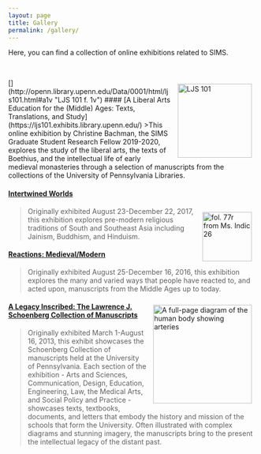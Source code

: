 ```yaml
---
layout: page
title: Gallery
permalink: /gallery/
---
```

Here, you can find a collection of online exhibitions related to SIMS.

<p>&nbsp;</p>
[<img style="padding: 10px" align="right" width="150" src="/sims-instruction/images/LJS101.jpg" alt="LJS 101">](http://openn.library.upenn.edu/Data/0001/html/ljs101.html#a1v "LJS 101 f. 1v")
#### [A Liberal Arts Education for the (Middle) Ages: Texts, Translations, and Study](https://ljs101.exhibits.library.upenn.edu/)
>This online exhibition by Christine Bachman, the SIMS Graduate Student Research Fellow 2019-2020, explores the study of the liberal arts, the texts of Boethius, and the intellectual life of early medieval monasteries through a selection of manuscripts from the collections of the University of Pennsylvania Libraries.

#### [Intertwined Worlds](http://sceti.library.upenn.edu/IntertwinedWorlds/)

[<img style="padding: 10px" align="right" height="100" src="/sims-instruction/images/2811_0076_web.jpg" alt="fol. 77r from Ms. Indic 26">](http://openn.library.upenn.edu/Data/0002/html/mscoll390_item3001.html#a76v77r "Ms. Indic 26")

>Originally exhibited August 23-December 22, 2017, this exhibition explores pre-modern religious traditions of South and Southeast Asia including Jainism, Buddhism, and Hinduism.


#### [Reactions: Medieval/Modern](http://sceti.library.upenn.edu/reactionsexhibit/)
>Originally exhibited August 25-December 16, 2016, this exhibition explores the many and varied ways that people have reacted to, and acted upon, manuscripts from the Middle Ages up to today.

[<img style="padding: 10px" align="right" height="200" src="/sims-instruction/images/ljs49zoom.png" alt="A full-page diagram of the human body showing arteries">](http://sceti.library.upenn.edu/legacy/index.html?section=ma&manunum=0)
#### [A Legacy Inscribed: The Lawrence J. Schoenberg Collection of Manuscripts](http://sceti.library.upenn.edu/legacy/)
>Originally exhibited March 1-August 16, 2013, this exhibit showcases the Schoenberg Collection of manuscripts held at the University of Pennsylvania. Each section of the exhibition - Arts and Sciences, Communication, Design, Education, Engineering, Law, the Medical Arts, and Social Policy and Practice - showcases texts, textbooks, documents, and letters that embody the history and mission of the schools that form the University. Often illustrated with complex diagrams and stunning imagery, the manuscripts bring to the present the intellectual legacy of the distant past.
